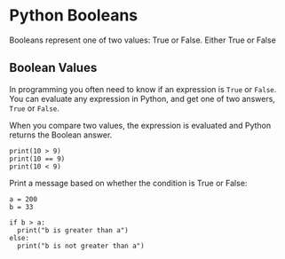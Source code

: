 # Python Booleans
Booleans represent one of two values: True or False. Either True or False

## Boolean Values
In programming you often need to know if an expression is `True` or `False`. You can evaluate any expression in Python, and get one of two answers, `True` or `False`.


When you compare two values, the expression is evaluated and Python returns the Boolean answer.
```
print(10 > 9)
print(10 == 9)
print(10 < 9)
```

Print a message based on whether the condition is True or False:
```
a = 200
b = 33

if b > a:
  print("b is greater than a")
else:
  print("b is not greater than a")
```
